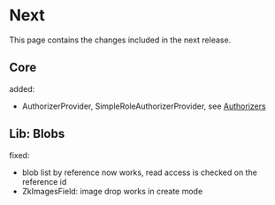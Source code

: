 # Next

This page contains the changes included in the next release.

## Core

added:

- AuthorizerProvider, SimpleRoleAuthorizerProvider, see [Authorizers](/doc/guides/backend/Authorizer.md)

## Lib: Blobs

fixed:

- blob list by reference now works, read access is checked on the reference id
- ZkImagesField: image drop works in create mode